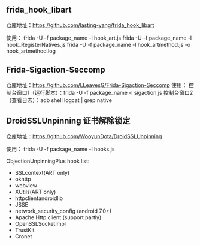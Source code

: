 
## frida_hook_libart
仓库地址：https://github.com/lasting-yang/frida_hook_libart

使用：
frida -U -f package_name -l hook_art.js
frida -U -f package_name -l hook_RegisterNatives.js
frida -U -f package_name -l hook_artmethod.js -o hook_artmethod.log


## Frida-Sigaction-Seccomp 
仓库地址：https://github.com/LLeavesG/Frida-Sigaction-Seccomp
使用：
控制台窗口1（运行脚本）：frida -U -f package_name -l sigaction.js
控制台窗口2（查看日志）：adb shell logcat | grep native


## DroidSSLUnpinning 证书解除锁定
仓库地址：https://github.com/WooyunDota/DroidSSLUnpinning

使用：
frida -U -f package_name -l hooks.js

ObjectionUnpinningPlus hook list:
* SSLcontext(ART only)
* okhttp
* webview
* XUtils(ART only)
* httpclientandroidlib
* JSSE
* network_security_config (android 7.0+)
* Apache Http client (support partly)
* OpenSSLSocketImpl
* TrustKit
* Cronet